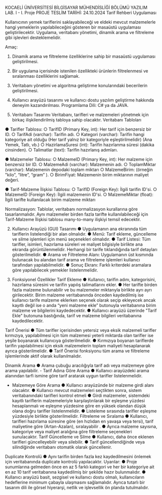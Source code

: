 KOCAELİ ÜNİVERSİTESİ BİLGİSAYAR MÜHENDİSLİĞİ BÖLÜMÜ
YAZILIM LAB. I - I. Proje PROJE TESLİM TARİHİ: 24.10.2024
Tarif Rehberi Uygulaması



Kullanıcının yemek tariflerini saklayabileceği ve eldeki mevcut malzemelerle hangi yemeklerin yapılabileceğini gösteren bir masaüstü uygulaması geliştirilecektir. Uygulama, veritabanı yönetimi, dinamik arama ve filtreleme gibi işlevleri desteklemelidir.


Amaç:
1. Dinamik arama ve filtreleme özelliklerine sahip bir masaüstü uygulaması geliştirilmesi.
2. Bir uygulama içerisinde istenilen özellikteki ürünlerin filtrelenmesi ve sıralanması özelliklerini sağlamak.
3. Veritabanı yönetimi ve algoritma geliştirme konularındaki becerilerin geliştirilmesi.
4. Kullanıcı arayüzü tasarımı ve kullanıcı dostu yazılım geliştirme hakkında deneyim
kazandırılması.
Programlama Dili: C# ya da JAVA.

1. Veritabanı Tasarımı
Veritabanı, tarifleri ve malzemeleri yönetmek için birkaç ilişkilendirilmiş tabloya sahip olacaktır. Veritabanı Tabloları

● Tarifler Tablosu:
○ TarifID (Primary Key, int): Her tarif için benzersiz bir ID.
○ TarifAdi (varchar): Tarifin adı.
○ Kategori (varchar): Tarifin hangi kategoriye ait olduğu (Her tarif yalnız bir
kategoriyle eşleştirilmelidir) (Ana Yemek, Tatlı, vb.)
○ HazirlamaSuresi (int): Tarifin hazırlanma süresi (dakika cinsinden).
○ Talimatlar (text): Tarifin hazırlanış adımları.

● Malzemeler Tablosu:
○ MalzemeID (Primary Key, int): Her malzeme için benzersiz bir ID.
○ MalzemeAdi (varchar): Malzemenin adı.
○ ToplamMiktar (varchar): Malzemenin depodaki toplam miktarı
○ MalzemeBirim: (örneğin "kilo", “litre”, “gram” ).
○ BirimFiyat: Malzemenin birim miktarının maliyet değeri.

● Tarif-Malzeme İlişkisi Tablosu:
○ TarifID (Foreign Key): İlgili tarifin ID'si.
○ MalzemeID (Foreign Key): İlgili malzemenin ID'si.
○ MalzemeMiktar (float): İlgili tarifte kullanılacak birim malzeme miktarı

Normalizasyon:
Tablolar, veritabanı normalizasyon kurallarına göre tasarlanmalıdır. Aynı malzemeler birden fazla tarifte kullanılabileceği için Tarif-Malzeme İlişkisi tablosu many-to-many ilişkiyi temsil edecektir.

2. Kullanıcı Arayüzü (GUI) Tasarımı
● Uygulamanın ana ekranında tüm tariflerin listelendiği bir alan olmalıdır.
● Menü: Tarif ekleme, güncelleme ve silme işlemleri için menü seçenekleri olmalıdır.
● Tarif Listesi: Tüm tarifler, isimleri, hazırlama süreleri ve maliyet bilgisiyle birlikte ana
ekranda görüntülenmelidir. Herhangi bir tarife tıklandığında tarif detayları
gösterilmelidir.
● Arama ve Filtreleme Alanı: Uygulamanın üst kısmında bulunacak bu alandan tarif arama
ve filtreleme işlemleri kullanıcı tarafından yapılabilmelidir.
● Sonuç Ekranı: Farklı kriterdeki aramalara göre yapılabilecek yemekler listelenmelidir.

3. Fonksiyonel Özellikler Tarif Ekleme
● Kullanıcı, tarifin adını, kategorisini, hazırlama süresini ve tarifin yapılış talimatlarını ekler.
● Her tarifte birden fazla malzeme bulunabilir ve bu malzemeler miktarıyla birlikte ayrı ayrı girilecektir. Birim malzeme veritabanında önceden kaydedilmiş ise kullanıcı tarife malzeme eklerken seçenek olarak seçip ekleyecek ancak kayıtlı değil ise o anda “yeni
malzeme ekle” butonuyla veritabanına birim malzeme ve bilgilerini kaydedecektir.
● Kullanıcı arayüzü üzerinde "Tarif Ekle" butonuna bastığında, tarif ve malzeme bilgileri
veritabanına kaydedilecektir.

 Tarif Önerisi
● Tüm tarifler içerisinden yetersiz veya eksik malzemeli tarifler kırmızıya, yapılabilmesi için tüm malzemesi yeterli miktarda olan tarifler ise yeşile boyanarak kullanıcıya gösterilmelidir.
● Kırmızıya boyanan tariflerde tarifin yapılabilmesi için eksik malzemelerin toplam maliyeti hesaplanarak ayrıca gösterilmelidir.
● Tarif Önerisi fonksiyonu tüm arama ve filtreleme işlemlerinde aktif olarak kullanılmalıdır.

Dinamik Arama
● Arama çubuğu aracılığıyla tarif adı veya malzemeye göre arama yapılabilir. - Tarif Adına Göre Arama
● Kullanıcı arayüzdeki arama alanından tarfi ismine göre tarif aratarak uygun tarifler listelenmelidir.
- Malzemeye Göre Arama
● Kullanıcı arayüzünde bir malzeme girdi alanı olacaktır.
● Kullanıcı mevcut malzemeleri seçtikten sonra, sistem veritabanındaki tarifleri kontrol
etmeli
● Girdi malzemeler, sistemdeki kayıtlı tariflerin malzemeleriyle karşılaştırılarak bir
eşleşme yüzdesi hesaplanmalı ve eşleşme yüzdesine göre en yüksek olandan düşük
olana doğru tarifler listelenmelidir.
● Listeleme sırasında tarifler eşleşme yüzdesiyle birlikte gösterilmelidir.
Filtreleme ve Sıralama
● Kullanıcı, tarifleri hazırlama süresine göre (en hızlıdan en yavaşa veya tersi), tarif maliyetine göre (Artan-Azalan), sıralayabilir .
● Ayrıca malzeme sayısına, kategoriye veya maliyet aralığına göre filtreleme seçenekleri sunulacaktır.
Tarif Güncelleme ve Silme
● Kullanıcı, daha önce eklenen tarifleri güncelleyebilir veya silebilir.
● Tarif güncellendiğinde veya silindiğinde veritabanı otomatik olarak güncellenir.

Duplicate Kontrolü
● Aynı tarifin birden fazla kez kaydedilmesini önlemek için veritabanında duplicate kontrolü yapılacaktır.
Uyarılar:
● Proje sunumlarına gelmeden önce en az 5 farklı kategori ve her bir kategoriye ait en az 10 tarif veritabanına kaydedilmiş bir şekilde hazır bulunmalıdır.
● Kullanıcı arayüzü basit, sezgisel ve kullanıcı dostu olmalı, kullanıcıların hedeflerine minimum çabayla ulaşmasını sağlamalıdır. Ayrıca tutarlı bir tasarım dili ile görsel hiyerarşi, netlik ve işlevsellik ön planda tutulmalıdır.
